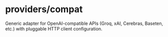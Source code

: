 # providers/compat

Generic adapter for OpenAI-compatible APIs (Groq, xAI, Cerebras, Baseten, etc.) with pluggable HTTP client configuration.
